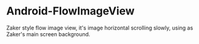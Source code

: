 Android-FlowImageView
=====================

Zaker style flow image view, it's image horizontal scrolling slowly, using as Zaker's main screen background.
